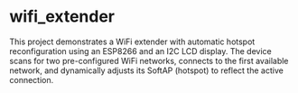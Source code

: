 # wifi_extender
This project demonstrates a WiFi extender with automatic hotspot reconfiguration using an ESP8266 and an I2C LCD display. The device scans for two pre-configured WiFi networks, connects to the first available network, and dynamically adjusts its SoftAP (hotspot) to reflect the active connection.
